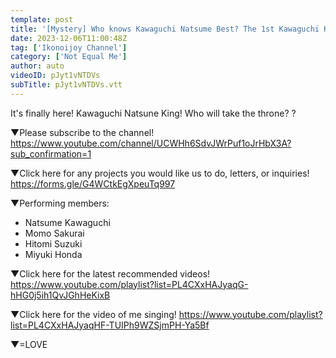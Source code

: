 ```yaml
---
template: post
title: '[Mystery] Who knows Kawaguchi Natsume Best? The 1st Kawaguchi King! !'
date: 2023-12-06T11:00:48Z
tag: ['Ikonoijoy Channel']
category: ['Not Equal Me']
author: auto 
videoID: pJyt1vNTDVs
subTitle: pJyt1vNTDVs.vtt
---
```

It's finally here! Kawaguchi Natsune King!
Who will take the throne? ?

▼Please subscribe to the channel!
https://www.youtube.com/channel/UCWHh6SdvJWrPuf1oJrHbX3A?sub_confirmation=1

▼Click here for any projects you would like us to do, letters, or inquiries!
https://forms.gle/G4WCtkEgXpeuTq997

▼Performing members:

- Natsume Kawaguchi
- Momo Sakurai
- Hitomi Suzuki
- Miyuki Honda

▼Click here for the latest recommended videos!
https://www.youtube.com/playlist?list=PL4CXxHAJyaqG-hHG0j5ih1QvJGhHeKixB

▼Click here for the video of me singing!
https://www.youtube.com/playlist?list=PL4CXxHAJyaqHF-TUIPh9WZSjmPH-Ya5Bf

▼=LOVE